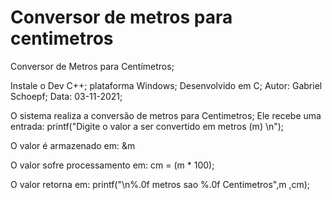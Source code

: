 # Conversor de metros para centimetros
Conversor de Metros para Centímetros;

Instale o Dev C++;
plataforma  Windows;
Desenvolvido em C;
Autor: Gabriel Schoepf;
Data: 03-11-2021;

O sistema realiza a conversão de metros para Centimetros;
Ele recebe uma entrada:
printf("Digite o valor a ser convertido em metros (m) \n");

O valor é armazenado em: &m

O valor sofre processamento em: 
    cm = (m * 100);

O valor retorna em:
printf("\n%.0f metros sao %.0f Centimetros",m ,cm);

		
		
